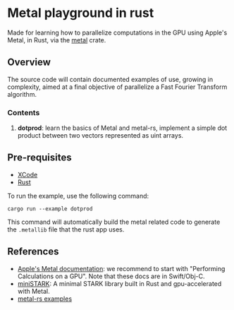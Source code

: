 # Metal playground in rust
Made for learning how to parallelize computations in the GPU using Apple's Metal, in Rust, via the [metal](https://crates.io/crates/metal) crate.

## Overview
The source code will contain documented examples of use, growing in complexity, aimed at a final objective of parallelize a Fast Fourier Transform algorithm.

### Contents
1. **dotprod**: learn the basics of Metal and metal-rs, implement a simple dot product between two vectors represented as uint arrays.

## Pre-requisites

- [XCode](https://www.freecodecamp.org/news/how-to-download-and-install-xcode/)
- [Rust](https://www.rust-lang.org/es/tools/install)

To run the example, use the following command: 

`cargo run --example dotprod`

This command will automatically build the metal related code to generate the `.metallib` file that the rust app uses.

## References
- [Apple's Metal documentation](https://developer.apple.com/documentation/metal): we recommend to start with "Performing Calculations on a GPU". Note that these docs are in Swift/Obj-C.
- [miniSTARK](https://github.com/andrewmilson/ministark): A minimal STARK library built in Rust and gpu-accelerated with Metal.
- [metal-rs examples](https://github.com/gfx-rs/metal-rs)
